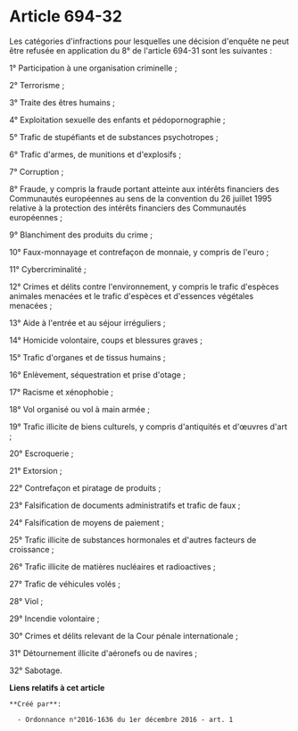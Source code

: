 # Article 694-32

Les catégories d'infractions pour lesquelles une décision d'enquête ne  peut être refusée en application du 8° de l'article
694-31 sont les  suivantes : 

1° Participation à une organisation criminelle ; 

2° Terrorisme ; 

3° Traite des êtres humains ; 

4° Exploitation sexuelle des enfants et pédopornographie ; 

5° Trafic de stupéfiants et de substances psychotropes ; 

6° Trafic d'armes, de munitions et d'explosifs ; 

7° Corruption ; 

8° Fraude, y compris la fraude portant atteinte aux intérêts financiers  des Communautés européennes au sens de la convention
du 26 juillet 1995  relative à la protection des intérêts financiers des Communautés  européennes ; 

9° Blanchiment des produits du crime ; 

10° Faux-monnayage et contrefaçon de monnaie, y compris de l'euro ; 

11° Cybercriminalité ; 

12° Crimes et délits contre l'environnement, y compris le trafic  d'espèces animales menacées et le trafic d'espèces et
d'essences  végétales menacées ; 

13° Aide à l'entrée et au séjour irréguliers ; 

14° Homicide volontaire, coups et blessures graves ; 

15° Trafic d'organes et de tissus humains ; 

16° Enlèvement, séquestration et prise d'otage ; 

17° Racisme et xénophobie ; 

18° Vol organisé ou vol à main armée ; 

19° Trafic illicite de biens culturels, y compris d'antiquités et d'œuvres d'art ; 

20° Escroquerie ; 

21° Extorsion ; 

22° Contrefaçon et piratage de produits ; 

23° Falsification de documents administratifs et trafic de faux ; 

24° Falsification de moyens de paiement ; 

25° Trafic illicite de substances hormonales et d'autres facteurs de croissance ; 

26° Trafic illicite de matières nucléaires et radioactives ; 

27° Trafic de véhicules volés ; 

28° Viol ; 

29° Incendie volontaire ; 

30° Crimes et délits relevant de la Cour pénale internationale ; 

31° Détournement illicite d'aéronefs ou de navires ; 

32° Sabotage.

**Liens relatifs à cet article**

	**Créé par**:

	  - Ordonnance n°2016-1636 du 1er décembre 2016 - art. 1
